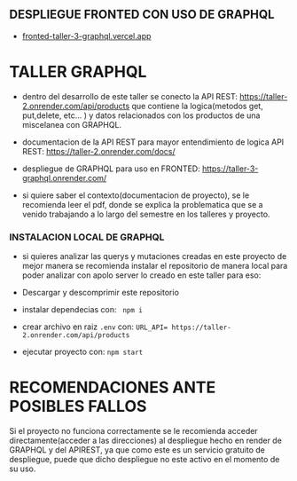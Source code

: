 ## DESPLIEGUE FRONTED CON USO DE GRAPHQL
  
- [fronted-taller-3-graphql.vercel.app](https://fronted-taller-3-graphql.vercel.app/)
  
# TALLER GRAPHQL

- dentro del desarrollo de este taller se conecto la API REST: https://taller-2.onrender.com/api/products que contiene la logica(metodos get, put,delete, etc... ) y datos  relacionados con los productos de una miscelanea con GRAPHQL.

- documentacion de la API REST para mayor entendimiento de logica API REST:  https://taller-2.onrender.com/docs/

- despliegue de GRAPHQL para uso en FRONTED: https://taller-3-graphql.onrender.com/

-  si quiere saber el contexto(documentacion de proyecto), se le recomienda leer el pdf, donde se explica la problematica que se a venido trabajando a lo largo del semestre en los talleres y proyecto. 


### INSTALACION LOCAL DE GRAPHQL

- si quieres analizar  las querys y mutaciones creadas en este proyecto de mejor manera se recomienda instalar el repositorio de manera local para poder analizar con apolo server lo creado en este taller para eso:

- Descargar y descomprimir este repositorio
- instalar dependecias con:
  ` npm i`
- crear archivo en raiz `.env` con: `URL_API= https://taller-2.onrender.com/api/products `
- ejecutar proyecto con:
  `npm start`

# RECOMENDACIONES ANTE  POSIBLES FALLOS

Si el proyecto no funciona correctamente se le recomienda acceder directamente(acceder a las direcciones) al despliegue hecho en render de GRAPHQL y del APIREST, ya que como este es un servicio gratuito de despliegue, puede que dicho despliegue no este activo en el momento de su uso.

  

  
